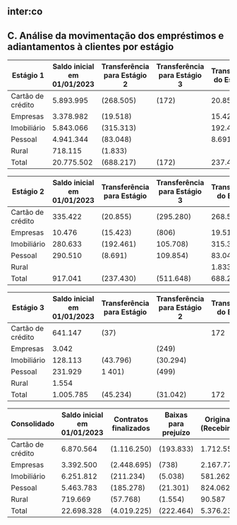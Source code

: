 <!-- image -->

## inter:co

## C. Análise da movimentação dos empréstimos e adiantamentos à clientes por estágio

| Estágio 1         | Saldo inicial em 01/01/2023   | Transferência para Estágio 2   | Transferência para Estágio 3   | Transferência do Estágio 2   | Transferência do Estágio 3   | Contratos finalizados   | Baixas para prejuízo   | Originação / (Recebimento)   | Saldo final em 31/03/2023   | Saldo final em 31/12/2022   |
|-------------------|-------------------------------|--------------------------------|--------------------------------|------------------------------|------------------------------|-------------------------|------------------------|------------------------------|-----------------------------|-----------------------------|
| Cartão de crédito | 5.893.995                     | (268.505)                      | (172)                          | 20.855                       | 37                           | (740.895)               |                        | 1.292.745                    | 6.198.060                   | 5.893.995                   |
| Empresas          | 3.378.982                     | (19.518)                       |                                | 15.423                       |                              | (2.447.238)             |                        | 2.168.825                    | 3.096.474                   | 3.378.982                   |
| Imobiliário       | 5.843.066                     | (315.313)                      |                                | 192.461                      | 43.796                       | (166.532)               |                        | 578.616                      | 6.176.094                   | 5.843.066                   |
| Pessoal           | 4.941.344                     | (83.048)                       |                                | 8.691                        | 1.401                        | (115.792)               |                        | 727.492                      | 5.480.088                   | 4.941.344                   |
| Rural             | 718.115                       | (1.833)                        |                                |                              |                              | (56.056)                |                        | 90.708                       | 750.934                     | 718.115                     |
| Total             | 20.775.502                    | (688.217)                      | (172)                          | 237.430                      | 45.234                       | 3.526.513)              |                        | 4.858.386                    | 21.701.650                  | 20.775.502                  |

| Estágio 2         | Saldo inicial em 01/01/2023   | Transferência para Estágio   | Transferência para Estágio 3   |   Transferência do Estágio | Transferência do Estágio 3   | Contratos finalizados   | Baixas para prejuízo   | Originação / (Recebimento)   | Saldo final em 31/03/2023   | Saldo final em 31/12/2022   |
|-------------------|-------------------------------|------------------------------|--------------------------------|----------------------------|------------------------------|-------------------------|------------------------|------------------------------|-----------------------------|-----------------------------|
| Cartão de crédito | 335.422                       | (20.855)                     | (295.280)                      |                    268.505 |                              | (316.867)               |                        | 404.143                      |                             | 335.422                     |
| Empresas          | 10.476                        | (15.423)                     | (806)                          |                     19.518 | 249                          | (1.401)                 |                        | (926)                        |                             | 10.476                      |
| Imobiliário       | 280.633                       | (192.461)                    | 105.708)                       |                    315.313 | 30.294                       | (9.202)                 |                        | 2.283                        | 321.152                     | 280.633                     |
| Pessoal           | 290.510                       | (8.691)                      | 109.854)                       |                     83.048 | 499                          | (48.910)                |                        | 100.517                      | 307.119                     | 290.510                     |
| Rural             |                               |                              |                                |                      1.833 |                              | (1.712)                 |                        | (121)                        |                             |                             |
| Total             | 917.041                       | (237.430)                    | (511.648)                      |                    688.217 | 31.042                       | (378.092)               |                        | 505.896                      | 1.015.021                   | 917.041                     |

| Estágio 3         | Saldo inicial em 01/01/2023   | Transferência para Estágio   | Transferência para Estágio 2   | Transferência do Estágio   | Transferência do Estágio 2   | Contratos finalizados   | Baixas para prejuízo   | Originação (Recebimento)   | Saldo final em 31/03/2023   | Saldo final em 31/12/2022   |
|-------------------|-------------------------------|------------------------------|--------------------------------|----------------------------|------------------------------|-------------------------|------------------------|----------------------------|-----------------------------|-----------------------------|
| Cartão de crédito | 641.147                       | (37)                         |                                | 172                        | 295.280                      | 488) (58.               | (193.833)              | 15.663                     | 700.074                     | 641.147                     |
| Empresas          | 3.042                         |                              | (249)                          |                            | 806                          | (56)                    | (738)                  | (126)                      | 2.679                       | 3.042                       |
| Imobiliário       | 128.113                       | (43.796)                     | (30.294)                       |                            | 105.708                      | (35.500)                | (5.038)                | 363                        | 119.556                     | 128.113                     |
| Pessoal           | 231.929                       | 1 401)                       | (499)                          |                            | 109.854                      | (20.576)                | (21.301)               | (3.947)                    | 294.059                     | 231.929                     |
| Rural             | 1.554                         |                              |                                |                            |                              |                         | (1.554)                |                            |                             | 1.554                       |
| Total             | 1.005.785                     | (45.234)                     | (31.042)                       | 172                        | 511.648                      | (114.620)               | (222.464)              | 11.953                     | 1.116.368                   | 1.005.785                   |

| Consolidado       | Saldo inicial em 01/01/2023   | Contratos finalizados   | Baixas para prejuízo   | Originação / (Recebimento)   | Saldo final em 31/03/2023   | Saldo final em 31/12/2022   |
|-------------------|-------------------------------|-------------------------|------------------------|------------------------------|-----------------------------|-----------------------------|
| Cartão de crédito | 6.870.564                     | (1.116.250)             | (193.833)              | 1.712.551                    | 7.273.197                   | 6.870.564                   |
| Empresas          | 3.392.500                     | (2.448.695)             | (738)                  | 2.167.773                    | 3.110.840                   | 3.392.500                   |
| Imobiliário       | 6.251.812                     | (211.234)               | (5.038)                | 581.262                      | 6.616.802                   | 6.251.812                   |
| Pessoal           | 5.463.783                     | (185.278)               | (21.301)               | 824.062                      | 6.081.266                   | 5.463.783                   |
| Rural             | 719.669                       | (57.768)                | (1.554)                | 90.587                       | 750.934                     | 719.669                     |
| Total             | 22.698.328                    | (4.019.225)             | (222.464)              | 5.376.235                    | 23.833.039                  | 22.698.328                  |